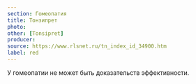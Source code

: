 ```yaml
---
section: Гомеопатия
title: Тонзипрет
photo: 
other: [Tonsipret]
producer: 
source: https://www.rlsnet.ru/tn_index_id_34900.htm
label: red
---
```


У гомеопатии не может быть доказательств эффективности.
